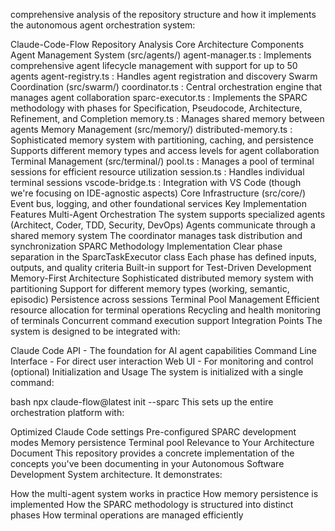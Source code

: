 comprehensive analysis of the repository structure and how it implements the autonomous agent orchestration system:

Claude-Code-Flow Repository Analysis
Core Architecture Components
Agent Management System (src/agents/)
agent-manager.ts
: Implements comprehensive agent lifecycle management with support for up to 50 agents
agent-registry.ts
: Handles agent registration and discovery
Swarm Coordination (src/swarm/)
coordinator.ts
: Central orchestration engine that manages agent collaboration
sparc-executor.ts
: Implements the SPARC methodology with phases for Specification, Pseudocode, Architecture, Refinement, and Completion
memory.ts
: Manages shared memory between agents
Memory Management (src/memory/)
distributed-memory.ts
: Sophisticated memory system with partitioning, caching, and persistence
Supports different memory types and access levels for agent collaboration
Terminal Management (src/terminal/)
pool.ts
: Manages a pool of terminal sessions for efficient resource utilization
session.ts
: Handles individual terminal sessions
vscode-bridge.ts
: Integration with VS Code (though we're focusing on IDE-agnostic aspects)
Core Infrastructure (src/core/)
Event bus, logging, and other foundational services
Key Implementation Features
Multi-Agent Orchestration
The system supports specialized agents (Architect, Coder, TDD, Security, DevOps)
Agents communicate through a shared memory system
The coordinator manages task distribution and synchronization
SPARC Methodology Implementation
Clear phase separation in the 
SparcTaskExecutor
 class
Each phase has defined inputs, outputs, and quality criteria
Built-in support for Test-Driven Development
Memory-First Architecture
Sophisticated distributed memory system with partitioning
Support for different memory types (working, semantic, episodic)
Persistence across sessions
Terminal Pool Management
Efficient resource allocation for terminal operations
Recycling and health monitoring of terminals
Concurrent command execution support
Integration Points
The system is designed to be integrated with:

Claude Code API - The foundation for AI agent capabilities
Command Line Interface - For direct user interaction
Web UI - For monitoring and control (optional)
Initialization and Usage
The system is initialized with a single command:

bash
npx claude-flow@latest init --sparc
This sets up the entire orchestration platform with:

Optimized Claude Code settings
Pre-configured SPARC development modes
Memory persistence
Terminal pool
Relevance to Your Architecture Document
This repository provides a concrete implementation of the concepts you've been documenting in your Autonomous Software Development System architecture. It demonstrates:

How the multi-agent system works in practice
How memory persistence is implemented
How the SPARC methodology is structured into distinct phases
How terminal operations are managed efficiently